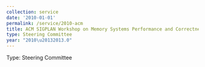 ```yaml
---
collection: service
date: '2010-01-01'
permalink: /service/2010-acm
title: ACM SIGPLAN Workshop on Memory Systems Performance and Correctness
type: Steering Committee
year: "2010\u20132013.0"
---
```


Type: Steering Committee
